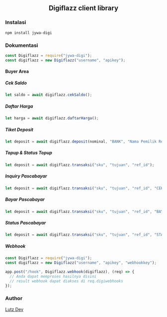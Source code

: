 ## <center>Digiflazz client library</center>

### Instalasi

`npm install jywa-digi`

### Dokumentasi

```js
const Digiflazz = require("jywa-digi");
const digiflazz = new Digiflazz("username", "apikey");
```

#### Buyer Area

##### Cek Saldo

```js
let saldo = await digiflazz.cekSaldo();
```

##### Daftar Harga

```js
let harga = await digiflazz.daftarHarga();
```

##### Tiket Deposit

```js
let deposit = await digiflazz.deposit(nominal, "BANK", "Nama Pemilik Rekening");
```

##### Topup & Status Topup

```js
let deposit = await digiflazz.transaksi("sku", "tujuan", "ref_id");
```

##### Inquiry Pascabayar

```js
let deposit = await digiflazz.transaksi("sku", "tujuan", "ref_id", "CEK");
```

##### Bayar Pascabayar

```js
let deposit = await digiflazz.transaksi("sku", "tujuan", "ref_id", "BAYAR");
```

##### Status Pascabayar

```js
let deposit = await digiflazz.transaksi("sku", "tujuan", "ref_id", "STATUS");
```

##### Webhook

```js
const Digiflazz = require("jywa-digi");
const digiflazz = new Digiflazz("username", "apikey", "webhookkey");

app.post("/hook", Digiflazz.webhook(digiflazz), (req) => {
  // Anda dapat memproses hasilnya disini
  // result webhook dapat diakses di req.digiwebhooks
});
```

### Author

[Lutz Dev](https://lutzdev.tech)
